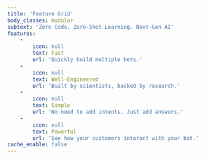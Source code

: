 ```yaml
---
title: 'Feature Grid'
body_classes: modular
subtext: 'Zero Code. Zero-Shot Learning. Next-Gen AI'
features:
    -
        icon: null
        text: Fast
        url: 'Quickly build multiple bots.'
    -
        icon: null
        text: Well-Engineered
        url: 'Built by scientists, backed by research.'
    -
        icon: null
        text: Simple
        url: 'No need to add intents. Just add answers.'
    -
        icon: null
        text: Powerful
        url: 'See how your customers interact with your bot.'
cache_enable: false
---
```



